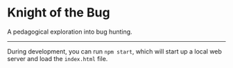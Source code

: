 # Knight of the Bug

A pedagogical exploration into bug hunting.

---

During development, you can run `npm start`, which will start up a local web server and load the `index.html` file.
